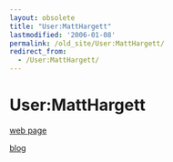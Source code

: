 ```yaml
---
layout: obsolete
title: "User:MattHargett"
lastmodified: '2006-01-08'
permalink: /old_site/User:MattHargett/
redirect_from:
  - /User:MattHargett/
---
```


User:MattHargett
================

[web page](http://www.clock.org/~matt%7CMatt's)

[blog](http://wiki.yak.net/~pretention%7CMatt's)

